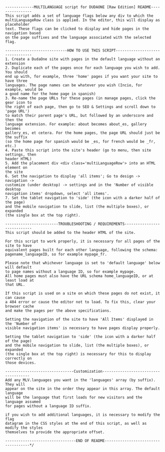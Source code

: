     -------------MULTILANGUAGE script for DUDAONE [Raw Edition] README----------------
    This script adds a set of language flags below any div to which the 
    multiLanguageRow class is applied. In the editor, this will display as placeholder
    text. These flags can be clicked to display and hide pages in the navigation based
    on the page suffixes and the language associated with the selected flag.

    ----------------------------HOW TO USE THIS SCRIPT--------------------------------
    1. Create a DudaOne site with pages in the default language without an extension
    2. Duplicate each of the pages once for each language you wish to add. You should
    end up with, for example, three 'home' pages if you want your site to have three
    languages. The page names can be whatever you wish (Incio, for example, would be
    a good name for the home page in spanish)
    3. Re-name the page URLs for these pages (in manage pages, click the gear icon to
    the right of each page, then go to SEO & Settings and scroll down to 'page URL') 
    to match their parent page's URL, but followed by an underscore and then the
    language extension. For example: about becomes about_es, gallery becomes 
    gallery_es, et cetera. For the home pages, the page URL should just be the suffix
    (so the home page for spanish would be _es, for french would be _fr, etc.)
    4. Paste this script into the site's header (go to menu, then site settings, then
    header HTML)
    5. Add the placement div <div class='multiLanguageRow'> into an HTML element on 
    the site
    6. Set the navigation to display 'all items'; Go to design -> navigation -> 
    customize (under desktop) -> settings and in the 'Number of visible desktop 
    navigation items' dropdown, select 'all items'.
    7. Set the tablet navigation to 'side' (the icon with a darker half of the page)
    and the mobile navigation to slide, list (the multiple boxes), or expanded 
    (the single box at the top right).
    
    ------------------------TROUBLESHOOTING / REQUIREMENTS----------------------------
    This script should be added to the header HTML of the site.
    
    For this script to work properly, it is necessary for all pages of the site to have
    equivalent pages built for each other language, following the schema: 
    pagename_languageID, so for example mypage_fr.
    
    Please note that whichever language is set to 'default language' below will default
    to page names without a language ID, so for example mypage.
    All home pages must also have the URL schema home_languageID, or at least load at 
    that URL.

    If this script is used on a site on which these pages do not exist, it can cause
    a 404 error or cause the editor not to load. To fix this, clear your browser cache
    and make the pages per the above specifications.

    Setting the navigation of the site to have 'All Items' displayed in the 'Number of 
    visible navigation items' is necessary to have pages display properly.

    Setting the tablet navigation to 'side' (the icon with a darker half of the page)
    and the mobile navigation to slide, list (the multiple boxes), or expanded 
    (the single box at the top right) is necessary for this to display correctly on
    those devices.

    -------------------------------Customization-------------------------------------
    Add any MLV.languages you want in the 'languages' array (by suffix). They will 
    appear on the site in the order they appear in this array. The default language 
    will be the language that first loads for new visitors and the language assumed 
    for pages without a language ID suffix.
    
    if you wish to add additional languages, it is necessary to modify the flag 
    datagram in the CSS styles at the end of this script, as well as modify the styles
    themselves to provide the appropriate offset. 

    --------------------------------END OF README------------------------------------*/
